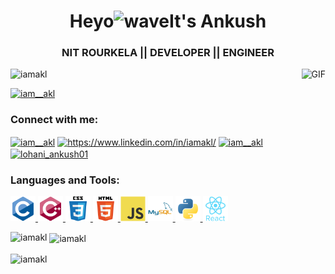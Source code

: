 <h1 align="center">Heyo<img alt="wave" src="https://emojis.slackmojis.com/emojis/images/1588177020/8809/wave_hello.gif?1588177020" width="35">It's Ankush  </h1>
<h3 align="center">NIT ROURKELA || DEVELOPER || ENGINEER</h3>
<img align="right" height="250px" alt="GIF" src="https://i.pinimg.com/originals/c0/6c/89/c06c89bec6609263981ee5ca131df76f.png" padding="5px" />

<p align="left"> <img src="https://komarev.com/ghpvc/?username=iamakl&label=Profile%20views&color=0e75b6&style=flat" alt="iamakl" /> </p>

<p align="left"> <a href="https://twitter.com/iam__akl" target="blank"><img src="https://img.shields.io/twitter/follow/iam__akl?logo=twitter&style=for-the-badge" alt="iam__akl" /></a> </p>

<h3 align="left">Connect with me:</h3>
<p align="left">
<a href="https://twitter.com/iam__akl" target="blank"><img align="center" src="https://raw.githubusercontent.com/rahuldkjain/github-profile-readme-generator/master/src/images/icons/Social/twitter.svg" alt="iam__akl" height="30" width="40" /></a>
<a href="https://linkedin.com/in/https://www.linkedin.com/in/iamakl/" target="blank"><img align="center" src="https://raw.githubusercontent.com/rahuldkjain/github-profile-readme-generator/master/src/images/icons/Social/linked-in-alt.svg" alt="https://www.linkedin.com/in/iamakl/" height="30" width="40" /></a>
<a href="https://instagram.com/iam__akl" target="blank"><img align="center" src="https://raw.githubusercontent.com/rahuldkjain/github-profile-readme-generator/master/src/images/icons/Social/instagram.svg" alt="iam__akl" height="30" width="40" /></a>
<a href="https://www.hackerrank.com/lohani_ankush01" target="blank"><img align="center" src="https://raw.githubusercontent.com/rahuldkjain/github-profile-readme-generator/master/src/images/icons/Social/hackerrank.svg" alt="lohani_ankush01" height="30" width="40" /></a>
</p>

<h3 align="left">Languages and Tools:</h3>
<p align="left"> <a href="https://www.cprogramming.com/" target="_blank"> <img src="https://raw.githubusercontent.com/devicons/devicon/master/icons/c/c-original.svg" alt="c" width="40" height="40"/> </a> <a href="https://www.w3schools.com/cpp/" target="_blank"> <img src="https://raw.githubusercontent.com/devicons/devicon/master/icons/cplusplus/cplusplus-original.svg" alt="cplusplus" width="40" height="40"/> </a> <a href="https://www.w3schools.com/css/" target="_blank"> <img src="https://raw.githubusercontent.com/devicons/devicon/master/icons/css3/css3-original-wordmark.svg" alt="css3" width="40" height="40"/> </a> <a href="https://www.w3.org/html/" target="_blank"> <img src="https://raw.githubusercontent.com/devicons/devicon/master/icons/html5/html5-original-wordmark.svg" alt="html5" width="40" height="40"/> </a> <a href="https://developer.mozilla.org/en-US/docs/Web/JavaScript" target="_blank"> <img src="https://raw.githubusercontent.com/devicons/devicon/master/icons/javascript/javascript-original.svg" alt="javascript" width="40" height="40"/> </a> <a href="https://www.mysql.com/" target="_blank"> <img src="https://raw.githubusercontent.com/devicons/devicon/master/icons/mysql/mysql-original-wordmark.svg" alt="mysql" width="40" height="40"/> </a> <a href="https://www.python.org" target="_blank"> <img src="https://raw.githubusercontent.com/devicons/devicon/master/icons/python/python-original.svg" alt="python" width="40" height="40"/> </a> <a href="https://reactjs.org/" target="_blank"> <img src="https://raw.githubusercontent.com/devicons/devicon/master/icons/react/react-original-wordmark.svg" alt="react" width="40" height="40"/> </a> </p>

<p><img align="left" src="https://github-readme-stats.vercel.app/api/top-langs?username=iamakl&show_icons=true&locale=en&layout=compact" alt="iamakl" /></p>

<p>&nbsp;<img align="center" src="https://github-readme-stats.vercel.app/api?username=iamakl&show_icons=true&locale=en" alt="iamakl" /></p>

<p><img align="center" src="https://github-readme-streak-stats.herokuapp.com/?user=iamakl&" alt="iamakl" /></p>

